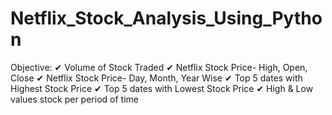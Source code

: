 # Netflix_Stock_Analysis_Using_Python

Objective:
✔ Volume of Stock Traded
✔ Netflix Stock Price- High, Open, Close
✔ Netflix Stock Price- Day, Month, Year Wise
✔ Top 5 dates with Highest Stock Price
✔ Top 5 dates with Lowest Stock Price
✔ High & Low values stock per period of time
